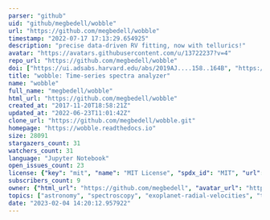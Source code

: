 ```yaml
---
parser: "github"
uid: "github/megbedell/wobble"
url: "https://github.com/megbedell/wobble"
timestamp: "2022-07-17 17:13:29.654925"
description: "precise data-driven RV fitting, now with tellurics!"
avatar: "https://avatars.githubusercontent.com/u/13722237?v=4"
repo_url: "https://github.com/megbedell/wobble"
doi: ["https://ui.adsabs.harvard.edu/abs/2019AJ....158..164B", "https://ui.adsabs.harvard.edu/abs/2020ascl.soft11012B/abstract"]
title: "wobble: Time-series spectra analyzer"
name: "wobble"
full_name: "megbedell/wobble"
html_url: "https://github.com/megbedell/wobble"
created_at: "2017-11-20T18:58:21Z"
updated_at: "2022-06-23T11:01:42Z"
clone_url: "https://github.com/megbedell/wobble.git"
homepage: "https://wobble.readthedocs.io"
size: 28091
stargazers_count: 31
watchers_count: 31
language: "Jupyter Notebook"
open_issues_count: 23
license: {"key": "mit", "name": "MIT License", "spdx_id": "MIT", "url": "https://api.github.com/licenses/mit", "node_id": "MDc6TGljZW5zZTEz"}
subscribers_count: 9
owner: {"html_url": "https://github.com/megbedell", "avatar_url": "https://avatars.githubusercontent.com/u/13722237?v=4", "login": "megbedell", "type": "User"}
topics: ["astronomy", "spectroscopy", "exoplanet-radial-velocities", "tensorflow"]
date: "2023-02-04 14:20:12.957922"
---
```

